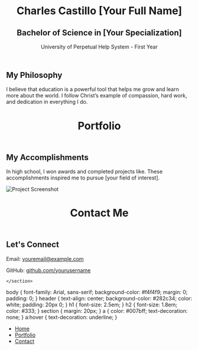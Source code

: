 <!DOCTYPE html>
<html lang="en">
<head>
    <meta charset="UTF-8">
    <meta name="viewport" content="width=device-width, initial-scale=1.0">
    <title>Your Name - Portfolio</title>
    <link rel="stylesheet" href="styles.css">
</head>
<body>
    <header>
        <h1>Charles Castillo [Your Full Name]</h1>
        <h2>Bachelor of Science in [Your Specialization]</h2>
        <p>University of Perpetual Help System - First Year</p>
    </header>
    <section>
        <h2>My Philosophy</h2>
        <p>I believe that education is a powerful tool that helps me grow and learn more about the world. I follow Christ’s example of compassion, hard work, and dedication in everything I do.</p>
    </section>
</body>
</html>

<!DOCTYPE html>
<html lang="en">
<head>
    <meta charset="UTF-8">
    <meta name="viewport" content="width=device-width, initial-scale=1.0">
    <title>Portfolio - Sarah</title>
    <link rel="stylesheet" href="styles.css">
</head>
<body>
    <header>
        <h1>Portfolio</h1>
    </header>
    <section>
        <h2>My Accomplishments</h2>
        <p>In high school, I won awards and completed projects like. These accomplishments inspired me to pursue [your field of interest].</p>
        <img src="path_to_your_image.jpg" alt="Project Screenshot">
    </section>
</body>
</html>

<!DOCTYPE html>
<html lang="en">
<head>
    <meta charset="UTF-8">
    <meta name="viewport" content="width=device-width, initial-scale=1.0">
    <title>Contact - Sarah</title>
    <link rel="stylesheet" href="styles.css">
</head>
<body>
    <header>
        <h1>Contact Me</h1>
    </header>
    <section>
        <h2>Let's Connect</h2>
        <p>Email: <a href="charles.castillo552@gmail.com">youremail@example.com</a></p>
        <p>GitHub: <a href="https://github.com/yourusername">github.com/yourusername</a></p>
        
    </section>
</body>
</html>

body {
    font-family: Arial, sans-serif;
    background-color: #f4f4f9;
    margin: 0;
    padding: 0;
}
header {
    text-align: center;
    background-color: #282c34;
    color: white;
    padding: 20px 0;
}
h1 {
    font-size: 2.5em;
}
h2 {
    font-size: 1.8em;
    color: #333;
}
section {
    margin: 20px;
}
a {
    color: #007bff;
    text-decoration: none;
}
a:hover {
    text-decoration: underline;
}

<nav>
    <ul>
        <li><a href="index.html">Home</a></li>
        <li><a href="portfolio.html">Portfolio</a></li>
        <li><a href="contact.html">Contact</a></li>
    </ul>
</nav>
